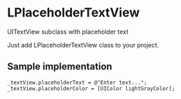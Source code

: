 LPlaceholderTextView
====================

UITextView subclass with placeholder text

Just add LPlaceholderTextView class to your project.

Sample implementation
---------------------

    _textView.placeholderText = @"Enter text...";
    _textView.placeholderColor = [UIColor lightGrayColor];
